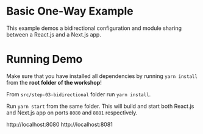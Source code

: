 # Basic One-Way Example

This example demos a bidirectional configuration and module sharing between a React.js and a Next.js app.

# Running Demo

Make sure that you have installed all dependencies by running `yarn install` from the **root folder of the workshop**!

From `src/step-03-bidirectional` folder run `yarn install`.

Run `yarn start` from the same folder. This will build and start both React.js and Next.js app on ports `8080` and `8081` respectively.

http://localhost:8080
http://localhost:8081

